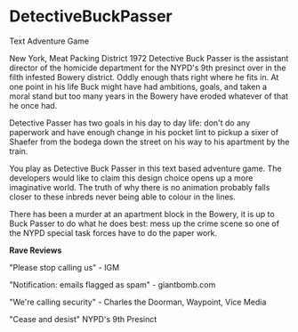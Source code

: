 # DetectiveBuckPasser
Text Adventure Game

New York, Meat Packing District 1972
Detective Buck Passer is the assistant director of the homicide department for the NYPD's 9th presinct over in the filth infested Bowery district. Oddly enough thats right where he fits in. At one point in his life Buck might have had ambitions, goals, and taken a moral stand but too many years in the Bowery have eroded whatever of that he once had. 

Detective Passer has two goals in his day to day life: don't do any paperwork and have enough change in his pocket lint to pickup a sixer of Shaefer from the bodega down the street on his way to his apartment by the train.

You play as Detective Buck Passer in this text based adventure game. The developers would like to claim this design choice opens up a more imaginative world. The truth of why there is no animation probably falls closer to these inbreds never being able to colour in the lines.

There has been a murder at an apartment block in the Bowery, it is up to Buck Passer to do what he does best: mess up the crime scene so one of the NYPD special task forces have to do the paper work.

<b>Rave Reviews</b>

"Please stop calling us" - IGM

"Notification: emails flagged as spam" - giantbomb.com

"We're calling security" - Charles the Doorman, Waypoint, Vice Media

"Cease and desist" NYPD's 9th Presinct

